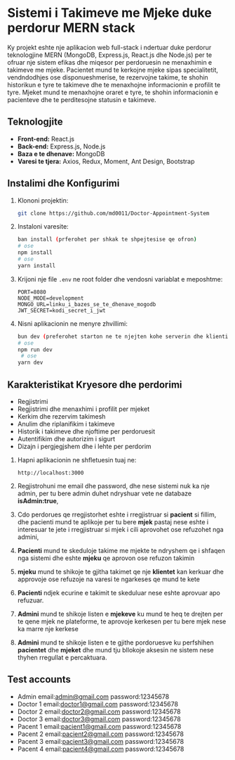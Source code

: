 # Sistemi i Takimeve me Mjeke duke perdorur MERN stack

Ky projekt eshte nje aplikacion web full-stack i ndertuar duke perdorur teknologjine MERN (MongoDB, Express.js, React.js dhe Node.js) per te ofruar nje sistem efikas dhe miqesor per perdoruesin ne menaxhimin e takimeve me mjeke. Pacientet mund te kerkojne mjeke sipas specialitetit, vendndodhjes ose disponueshmerise, te rezervojne takime, te shohin historikun e tyre te takimeve dhe te menaxhojne informacionin e profilit te tyre. Mjeket mund te menaxhojne oraret e tyre, te shohin informacionin e pacienteve dhe te perditesojne statusin e takimeve.

## Teknologjite

- **Front-end:** React.js
- **Back-end:** Express.js, Node.js
- **Baza e te dhenave:** MongoDB
- **Varesi te tjera:** Axios, Redux, Moment, Ant Design, Bootstrap

## Instalimi dhe Konfigurimi

1. Klononi projektin:

   ```bash
   git clone https://github.com/md0011/Doctor-Appointment-System
   ```

2. Instaloni varesite:

   ```bash
   ban install (prferohet per shkak te shpejtesise qe ofron)
   # ose
   npm install
   # ose
   yarn install
   ```

3. Krijoni nje file `.env` ne root folder dhe vendosni variablat e meposhtme:

   ```env
   PORT=8080
   NODE_MODE=development
   MONGO_URL=linku_i_bazes_se_te_dhenave_mogodb
   JWT_SECRET=kodi_secret_i_jwt
   ```

4. Nisni aplikacionin ne menyre zhvillimi:
   ```bash
   bun dev (preferohet starton ne te njejten kohe serverin dhe klientin)
   # ose
   npm run dev
    # ose
   yarn dev
   ```

## Karakteristikat Kryesore dhe perdorimi

- Regjistrimi
- Regjistrimi dhe menaxhimi i profilit per mjeket
- Kerkim dhe rezervim takimesh
- Anulim dhe riplanifikim i takimeve
- Historik i takimeve dhe njoftime per perdoruesit
- Autentifikim dhe autorizim i sigurt
- Dizajn i pergjegjshem dhe i lehte per perdorim

1. Hapni aplikacionin ne shfletuesin tuaj ne:

   ```
   http://localhost:3000
   ```

2. Regjistrohuni me email dhe password, dhe nese sistemi nuk ka nje admin, per tu bere admin duhet ndryshuar vete ne databaze **isAdmin:true**,

3. Cdo perdorues qe rregjistorhet eshte i rregjistruar si **pacient** si fillim, dhe pacienti mund te aplikoje per tu bere **mjek** pastaj nese eshte i interesuar te jete i rregjistruar si mjek i cili aprovohet ose refuzohet nga admini,

4. **Pacienti** mund te skeduloje takime me mjekte te ndryshem qe i shfaqen nga sistemi dhe eshte **mjeku** qe aprovon ose refuzon takimin

5. **mjeku** mund te shikoje te gjitha takimet qe nje **klientet** kan kerkuar dhe approvoje ose refuzoje na varesi te ngarkeses qe mund te kete

6. **Pacienti** ndjek ecurine e takimit te skeduluar nese eshte aprovuar apo refuzuar.

7. **Admini** mund te shikoje listen e **mjekeve** ku mund te heq te drejten per te qene mjek ne plateforme, te aprovoje kerkesen per tu bere mjek nese ka marre nje kerkese

8. **Admini** mund te shikoje listen e te gjithe pordoruesve ku perfshihen **pacientet** dhe **mjeket** dhe mund tju bllokoje aksesin ne sistem nese thyhen rregullat e percaktuara.

## Test accounts

- Admin email:admin@gmail.com password:12345678
- Doctor 1 email:doctor1@gmail.com password:12345678
- Doctor 2 email:doctor2@gmail.com password:12345678
- Doctor 3 email:doctor3@gmail.com password:12345678
- Pacent 1 email:pacient1@gmail.com password:12345678
- Pacent 2 email:pacient2@gmail.com password:12345678
- Pacent 3 email:pacient3@gmail.com password:12345678
- Pacent 4 email:pacient4@gmail.com password:12345678
